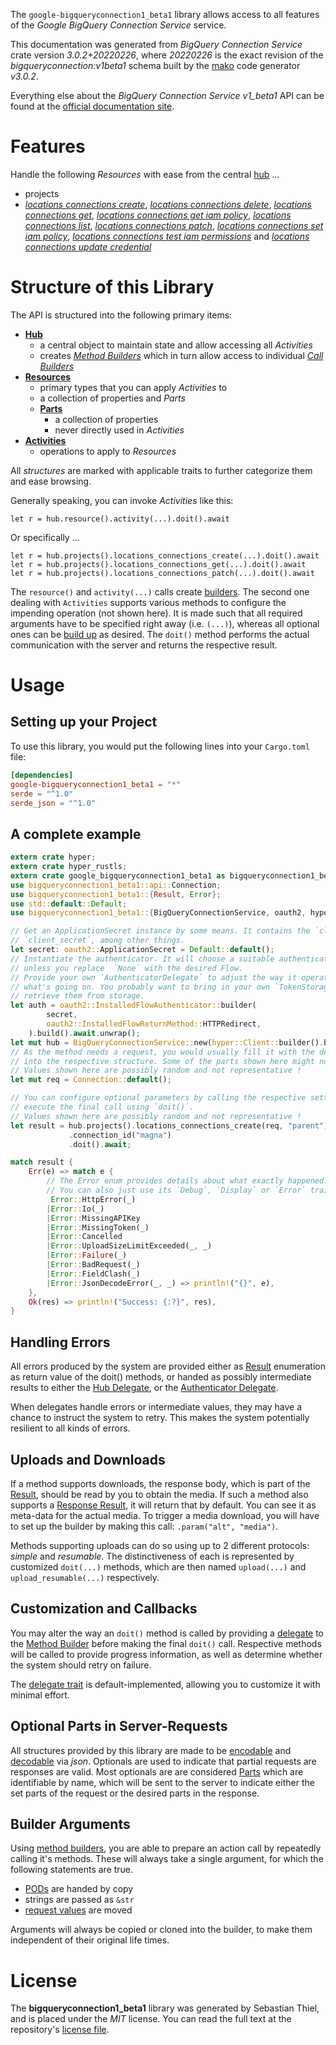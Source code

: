<!---
DO NOT EDIT !
This file was generated automatically from 'src/mako/api/README.md.mako'
DO NOT EDIT !
-->
The `google-bigqueryconnection1_beta1` library allows access to all features of the *Google BigQuery Connection Service* service.

This documentation was generated from *BigQuery Connection Service* crate version *3.0.2+20220226*, where *20220226* is the exact revision of the *bigqueryconnection:v1beta1* schema built by the [mako](http://www.makotemplates.org/) code generator *v3.0.2*.

Everything else about the *BigQuery Connection Service* *v1_beta1* API can be found at the
[official documentation site](https://cloud.google.com/bigquery/).
# Features

Handle the following *Resources* with ease from the central [hub](https://docs.rs/google-bigqueryconnection1_beta1/3.0.2+20220226/google_bigqueryconnection1_beta1/BigQueryConnectionService) ... 

* projects
 * [*locations connections create*](https://docs.rs/google-bigqueryconnection1_beta1/3.0.2+20220226/google_bigqueryconnection1_beta1/api::ProjectLocationConnectionCreateCall), [*locations connections delete*](https://docs.rs/google-bigqueryconnection1_beta1/3.0.2+20220226/google_bigqueryconnection1_beta1/api::ProjectLocationConnectionDeleteCall), [*locations connections get*](https://docs.rs/google-bigqueryconnection1_beta1/3.0.2+20220226/google_bigqueryconnection1_beta1/api::ProjectLocationConnectionGetCall), [*locations connections get iam policy*](https://docs.rs/google-bigqueryconnection1_beta1/3.0.2+20220226/google_bigqueryconnection1_beta1/api::ProjectLocationConnectionGetIamPolicyCall), [*locations connections list*](https://docs.rs/google-bigqueryconnection1_beta1/3.0.2+20220226/google_bigqueryconnection1_beta1/api::ProjectLocationConnectionListCall), [*locations connections patch*](https://docs.rs/google-bigqueryconnection1_beta1/3.0.2+20220226/google_bigqueryconnection1_beta1/api::ProjectLocationConnectionPatchCall), [*locations connections set iam policy*](https://docs.rs/google-bigqueryconnection1_beta1/3.0.2+20220226/google_bigqueryconnection1_beta1/api::ProjectLocationConnectionSetIamPolicyCall), [*locations connections test iam permissions*](https://docs.rs/google-bigqueryconnection1_beta1/3.0.2+20220226/google_bigqueryconnection1_beta1/api::ProjectLocationConnectionTestIamPermissionCall) and [*locations connections update credential*](https://docs.rs/google-bigqueryconnection1_beta1/3.0.2+20220226/google_bigqueryconnection1_beta1/api::ProjectLocationConnectionUpdateCredentialCall)




# Structure of this Library

The API is structured into the following primary items:

* **[Hub](https://docs.rs/google-bigqueryconnection1_beta1/3.0.2+20220226/google_bigqueryconnection1_beta1/BigQueryConnectionService)**
    * a central object to maintain state and allow accessing all *Activities*
    * creates [*Method Builders*](https://docs.rs/google-bigqueryconnection1_beta1/3.0.2+20220226/google_bigqueryconnection1_beta1/client::MethodsBuilder) which in turn
      allow access to individual [*Call Builders*](https://docs.rs/google-bigqueryconnection1_beta1/3.0.2+20220226/google_bigqueryconnection1_beta1/client::CallBuilder)
* **[Resources](https://docs.rs/google-bigqueryconnection1_beta1/3.0.2+20220226/google_bigqueryconnection1_beta1/client::Resource)**
    * primary types that you can apply *Activities* to
    * a collection of properties and *Parts*
    * **[Parts](https://docs.rs/google-bigqueryconnection1_beta1/3.0.2+20220226/google_bigqueryconnection1_beta1/client::Part)**
        * a collection of properties
        * never directly used in *Activities*
* **[Activities](https://docs.rs/google-bigqueryconnection1_beta1/3.0.2+20220226/google_bigqueryconnection1_beta1/client::CallBuilder)**
    * operations to apply to *Resources*

All *structures* are marked with applicable traits to further categorize them and ease browsing.

Generally speaking, you can invoke *Activities* like this:

```Rust,ignore
let r = hub.resource().activity(...).doit().await
```

Or specifically ...

```ignore
let r = hub.projects().locations_connections_create(...).doit().await
let r = hub.projects().locations_connections_get(...).doit().await
let r = hub.projects().locations_connections_patch(...).doit().await
```

The `resource()` and `activity(...)` calls create [builders][builder-pattern]. The second one dealing with `Activities` 
supports various methods to configure the impending operation (not shown here). It is made such that all required arguments have to be 
specified right away (i.e. `(...)`), whereas all optional ones can be [build up][builder-pattern] as desired.
The `doit()` method performs the actual communication with the server and returns the respective result.

# Usage

## Setting up your Project

To use this library, you would put the following lines into your `Cargo.toml` file:

```toml
[dependencies]
google-bigqueryconnection1_beta1 = "*"
serde = "^1.0"
serde_json = "^1.0"
```

## A complete example

```Rust
extern crate hyper;
extern crate hyper_rustls;
extern crate google_bigqueryconnection1_beta1 as bigqueryconnection1_beta1;
use bigqueryconnection1_beta1::api::Connection;
use bigqueryconnection1_beta1::{Result, Error};
use std::default::Default;
use bigqueryconnection1_beta1::{BigQueryConnectionService, oauth2, hyper, hyper_rustls};

// Get an ApplicationSecret instance by some means. It contains the `client_id` and 
// `client_secret`, among other things.
let secret: oauth2::ApplicationSecret = Default::default();
// Instantiate the authenticator. It will choose a suitable authentication flow for you, 
// unless you replace  `None` with the desired Flow.
// Provide your own `AuthenticatorDelegate` to adjust the way it operates and get feedback about 
// what's going on. You probably want to bring in your own `TokenStorage` to persist tokens and
// retrieve them from storage.
let auth = oauth2::InstalledFlowAuthenticator::builder(
        secret,
        oauth2::InstalledFlowReturnMethod::HTTPRedirect,
    ).build().await.unwrap();
let mut hub = BigQueryConnectionService::new(hyper::Client::builder().build(hyper_rustls::HttpsConnector::with_native_roots().https_or_http().enable_http1().enable_http2().build()), auth);
// As the method needs a request, you would usually fill it with the desired information
// into the respective structure. Some of the parts shown here might not be applicable !
// Values shown here are possibly random and not representative !
let mut req = Connection::default();

// You can configure optional parameters by calling the respective setters at will, and
// execute the final call using `doit()`.
// Values shown here are possibly random and not representative !
let result = hub.projects().locations_connections_create(req, "parent")
             .connection_id("magna")
             .doit().await;

match result {
    Err(e) => match e {
        // The Error enum provides details about what exactly happened.
        // You can also just use its `Debug`, `Display` or `Error` traits
         Error::HttpError(_)
        |Error::Io(_)
        |Error::MissingAPIKey
        |Error::MissingToken(_)
        |Error::Cancelled
        |Error::UploadSizeLimitExceeded(_, _)
        |Error::Failure(_)
        |Error::BadRequest(_)
        |Error::FieldClash(_)
        |Error::JsonDecodeError(_, _) => println!("{}", e),
    },
    Ok(res) => println!("Success: {:?}", res),
}

```
## Handling Errors

All errors produced by the system are provided either as [Result](https://docs.rs/google-bigqueryconnection1_beta1/3.0.2+20220226/google_bigqueryconnection1_beta1/client::Result) enumeration as return value of
the doit() methods, or handed as possibly intermediate results to either the 
[Hub Delegate](https://docs.rs/google-bigqueryconnection1_beta1/3.0.2+20220226/google_bigqueryconnection1_beta1/client::Delegate), or the [Authenticator Delegate](https://docs.rs/yup-oauth2/*/yup_oauth2/trait.AuthenticatorDelegate.html).

When delegates handle errors or intermediate values, they may have a chance to instruct the system to retry. This 
makes the system potentially resilient to all kinds of errors.

## Uploads and Downloads
If a method supports downloads, the response body, which is part of the [Result](https://docs.rs/google-bigqueryconnection1_beta1/3.0.2+20220226/google_bigqueryconnection1_beta1/client::Result), should be
read by you to obtain the media.
If such a method also supports a [Response Result](https://docs.rs/google-bigqueryconnection1_beta1/3.0.2+20220226/google_bigqueryconnection1_beta1/client::ResponseResult), it will return that by default.
You can see it as meta-data for the actual media. To trigger a media download, you will have to set up the builder by making
this call: `.param("alt", "media")`.

Methods supporting uploads can do so using up to 2 different protocols: 
*simple* and *resumable*. The distinctiveness of each is represented by customized 
`doit(...)` methods, which are then named `upload(...)` and `upload_resumable(...)` respectively.

## Customization and Callbacks

You may alter the way an `doit()` method is called by providing a [delegate](https://docs.rs/google-bigqueryconnection1_beta1/3.0.2+20220226/google_bigqueryconnection1_beta1/client::Delegate) to the 
[Method Builder](https://docs.rs/google-bigqueryconnection1_beta1/3.0.2+20220226/google_bigqueryconnection1_beta1/client::CallBuilder) before making the final `doit()` call. 
Respective methods will be called to provide progress information, as well as determine whether the system should 
retry on failure.

The [delegate trait](https://docs.rs/google-bigqueryconnection1_beta1/3.0.2+20220226/google_bigqueryconnection1_beta1/client::Delegate) is default-implemented, allowing you to customize it with minimal effort.

## Optional Parts in Server-Requests

All structures provided by this library are made to be [encodable](https://docs.rs/google-bigqueryconnection1_beta1/3.0.2+20220226/google_bigqueryconnection1_beta1/client::RequestValue) and 
[decodable](https://docs.rs/google-bigqueryconnection1_beta1/3.0.2+20220226/google_bigqueryconnection1_beta1/client::ResponseResult) via *json*. Optionals are used to indicate that partial requests are responses 
are valid.
Most optionals are are considered [Parts](https://docs.rs/google-bigqueryconnection1_beta1/3.0.2+20220226/google_bigqueryconnection1_beta1/client::Part) which are identifiable by name, which will be sent to 
the server to indicate either the set parts of the request or the desired parts in the response.

## Builder Arguments

Using [method builders](https://docs.rs/google-bigqueryconnection1_beta1/3.0.2+20220226/google_bigqueryconnection1_beta1/client::CallBuilder), you are able to prepare an action call by repeatedly calling it's methods.
These will always take a single argument, for which the following statements are true.

* [PODs][wiki-pod] are handed by copy
* strings are passed as `&str`
* [request values](https://docs.rs/google-bigqueryconnection1_beta1/3.0.2+20220226/google_bigqueryconnection1_beta1/client::RequestValue) are moved

Arguments will always be copied or cloned into the builder, to make them independent of their original life times.

[wiki-pod]: http://en.wikipedia.org/wiki/Plain_old_data_structure
[builder-pattern]: http://en.wikipedia.org/wiki/Builder_pattern
[google-go-api]: https://github.com/google/google-api-go-client

# License
The **bigqueryconnection1_beta1** library was generated by Sebastian Thiel, and is placed 
under the *MIT* license.
You can read the full text at the repository's [license file][repo-license].

[repo-license]: https://github.com/Byron/google-apis-rsblob/main/LICENSE.md
